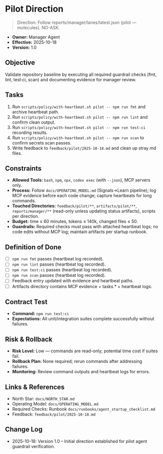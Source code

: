 # Pilot Direction

> Direction: Follow reports/manager/lanes/latest.json (pilot — molecules). NO-ASK.


- **Owner:** Manager Agent
- **Effective:** 2025-10-18
- **Version:** 1.0

## Objective

Validate repository baseline by executing all required guardrail checks (fmt, lint, test:ci, scan) and documenting evidence for manager review.

## Tasks

1. Run `scripts/policy/with-heartbeat.sh pilot -- npm run fmt` and archive heartbeat path.
2. Run `scripts/policy/with-heartbeat.sh pilot -- npm run lint` and confirm clean output.
3. Run `scripts/policy/with-heartbeat.sh pilot -- npm run test:ci` recording results.
4. Run `scripts/policy/with-heartbeat.sh pilot -- npm run scan` to confirm secrets scan passes.
5. Write feedback to `feedback/pilot/2025-10-18.md` and clean up stray md files.

## Constraints

- **Allowed Tools:** `bash`, `npm`, `npx`, `codex exec` (with `--json`), MCP servers only.
- **Process:** Follow `docs/OPERATING_MODEL.md` (Signals→Learn pipeline); log MCP evidence before each code change; capture heartbeats for long commands.
- **Touched Directories:** `feedback/pilot/**`, `artifacts/pilot/**`, `reports/manager/**` (read-only unless updating status artifacts), scripts per direction.
- **Budget:** time ≤ 60 minutes, tokens ≤ 140k, changed files ≤ 50.
- **Guardrails:** Required checks must pass with attached heartbeat logs; no code edits without MCP log; maintain artifacts per startup runbook.

## Definition of Done

- [ ] `npm run fmt` passes (heartbeat log recorded).
- [ ] `npm run lint` passes (heartbeat log recorded).
- [ ] `npm run test:ci` passes (heartbeat log recorded).
- [ ] `npm run scan` passes (heartbeat log recorded).
- [ ] Feedback entry updated with evidence and heartbeat paths.
- [ ] Artifacts directory contains MCP evidence + tasks.\* + heartbeat logs.

## Contract Test

- **Command:** `npm run test:ci`
- **Expectations:** All unit/integration suites complete successfully without failures.

## Risk & Rollback

- **Risk Level:** Low — commands are read-only; potential time cost if suites fail.
- **Rollback Plan:** None required; rerun commands after addressing failures.
- **Monitoring:** Review command outputs and heartbeat logs for errors.

## Links & References

- North Star: `docs/NORTH_STAR.md`
- Operating Model: `docs/OPERATING_MODEL.md`
- Required Checks: Runbook `docs/runbooks/agent_startup_checklist.md`
- Feedback: `feedback/pilot/2025-10-18.md`

## Change Log

- 2025-10-18: Version 1.0 – Initial direction established for pilot agent guardrail verification.
